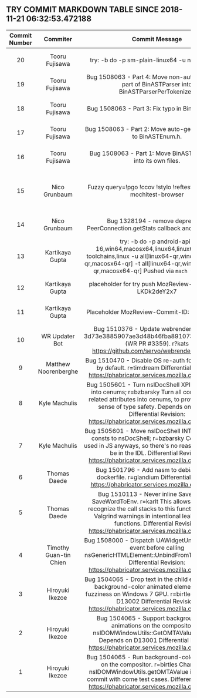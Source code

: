 ## TRY COMMIT MARKDOWN TABLE SINCE 2018-11-21 06:32:53.472188

| Commit Number | Commiter | Commit Message | Node | Date | 
|:---:|:----:|:----------------------------------:|:------:|:----:| 
|20|Tooru Fujisawa |try: -b do -p sm-plain-linux64 -u none -t none|https://hg.mozilla.org/try/pushloghtml?changeset=34f5d6b72c57|2018-11-28 04:28:35
|19|Tooru Fujisawa |Bug 1508063 - Part 4: Move non-auto-generated part of BinASTParser into BinASTParserPerTokenizer.|https://hg.mozilla.org/try/pushloghtml?changeset=7b9283b53fb5|2018-11-28 04:25:43
|18|Tooru Fujisawa |Bug 1508063 - Part 3: Fix typo in Binsource.yaml.|https://hg.mozilla.org/try/pushloghtml?changeset=0c8799b14244|2018-11-28 04:16:14
|17|Tooru Fujisawa |Bug 1508063 - Part 2: Move auto-generated enum to BinASTEnum.h.|https://hg.mozilla.org/try/pushloghtml?changeset=46acabefea88|2018-11-28 04:15:33
|16|Tooru Fujisawa |Bug 1508063 - Part 1: Move BinASTParserBase into its own files.|https://hg.mozilla.org/try/pushloghtml?changeset=af6136b99502|2018-11-28 00:57:55
|15|Nico Grunbaum |Fuzzy query=!pgo !ccov !stylo !reftest !wdspec !qr mochitest-browser | mochitest-media | web-platform  Pushed via `mach try again`|https://hg.mozilla.org/try/pushloghtml?changeset=adfe21dfa146|2018-11-28 04:16:31
|14|Nico Grunbaum |Bug 1328194 - remove deprecated PeerConnection.getStats callback and legacy stats|https://hg.mozilla.org/try/pushloghtml?changeset=881ad99ca1fb|2018-11-28 04:16:11
|13|Kartikaya Gupta |try: -b do -p android-api-16,win64,macosx64,linux64,linux64-base-toolchains,linux -u all[linux64-qr,windows10-64-qr,macosx64-qr] -t all[linux64-qr,windows10-64-qr,macosx64-qr]  Pushed via `mach try syntax`|https://hg.mozilla.org/try/pushloghtml?changeset=90fcfc11baca|2018-11-28 04:02:07
|12|Kartikaya Gupta |placeholder for try push  MozReview-Commit-ID: LKDk2deY2x7|https://hg.mozilla.org/try/pushloghtml?changeset=b9be19e6cb7a|2018-11-28 04:02:02
|11|Kartikaya Gupta |Placeholder  MozReview-Commit-ID: LhRD1MOzjK|https://hg.mozilla.org/try/pushloghtml?changeset=644116821b7c|2018-11-28 04:01:09
|10|WR Updater Bot |Bug 1510376 - Update webrender to commit 3d73e3885907ae3d48b46fba891073abdb59e76d (WR PR #3359). r?kats  https://github.com/servo/webrender/pull/3359|https://hg.mozilla.org/try/pushloghtml?changeset=d628f4282540|2018-11-28 04:01:07
|9|Matthew Noorenberghe |Bug 1510470 - Disable OS re-auth for credit cards by default. r=timdream  Differential Revision: https://phabricator.services.mozilla.com/D13169|https://hg.mozilla.org/try/pushloghtml?changeset=75d25888cc91|2018-11-28 01:08:35
|8|Kyle Machulis |Bug 1505601 - Turn nsIDocShell XPIDL const lists into cenums; r=bzbarsky  Turn all const lists and related attributes into cenums, to provide a vague sense of type safety.  Depends on D11715  Differential Revision: https://phabricator.services.mozilla.com/D11716|https://hg.mozilla.org/try/pushloghtml?changeset=b99cfc042c4f|2018-11-28 03:30:56
|7|Kyle Machulis |Bug 1505601 - Move nsIDocShell INTERNAL_LOAD consts to nsDocShell; r=bzbarsky  Consts aren't used in JS anyways, so there's no reason for them to be in the IDL.  Differential Revision: https://phabricator.services.mozilla.com/D11715|https://hg.mozilla.org/try/pushloghtml?changeset=62089e4c3cc0|2018-11-28 03:30:54
|6|Thomas Daede |Bug 1501796 - Add nasm to debian7-build dockerfile. r=glandium  Differential Revision: https://phabricator.services.mozilla.com/D9747|https://hg.mozilla.org/try/pushloghtml?changeset=bba74d02a136|2018-11-28 03:23:08
|5|Thomas Daede |Bug 1510113 - Never inline SaveToEnv or SaveWordToEnv. r=karlt  This allows Valgrind to recognize the call stacks to this function, avoiding Valgrind warnings in intentional leaks in these functions.  Differential Revision: https://phabricator.services.mozilla.com/D13036|https://hg.mozilla.org/try/pushloghtml?changeset=d085db32a53d|2018-11-28 03:10:55
|4|Timothy Guan-tin Chien |Bug 1508000 - Dispatch UAWidgetUnbindFromTree event before calling nsGenericHTMLElement::UnbindFromTree() r=emilio  Differential Revision: https://phabricator.services.mozilla.com/D12205|https://hg.mozilla.org/try/pushloghtml?changeset=3d6e1fe4c371|2018-11-28 02:29:38
|3|Hiroyuki Ikezoe |Bug 1504065 - Drop text in the child element inside background-color animated element to avoid fuzziness on Windows 7 GPU. r=birtles  Depends on D13002  Differential Revision: https://phabricator.services.mozilla.com/D13171|https://hg.mozilla.org/try/pushloghtml?changeset=94ecc40729d0|2018-11-28 01:43:55
|2|Hiroyuki Ikezoe |Bug 1504065 - Support background-color animations on the compositor for nsIDOMWindowUtils::GetOMTAValue. r=birtles  Depends on D13001  Differential Revision: https://phabricator.services.mozilla.com/D13002|https://hg.mozilla.org/try/pushloghtml?changeset=a30f77050399|2018-11-28 00:59:15
|1|Hiroyuki Ikezoe |Bug 1504065 - Run background-color animations on the compositor. r=birtles  Changes for nsIDOMWindowUtils.getOMTAValue is in the next commit with come test cases.  Differential Revision: https://phabricator.services.mozilla.com/D13001|https://hg.mozilla.org/try/pushloghtml?changeset=d99d8f275d8b|2018-11-28 00:58:46



